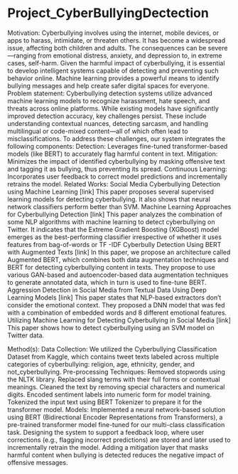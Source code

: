 # Project_CyberBullyingDectection
Motivation:
Cyberbullying involves using the internet, mobile devices, or apps to harass, intimidate, or threaten others. It has become a widespread issue, affecting both children and adults. The consequences can be severe—ranging from emotional distress, anxiety, and depression to, in extreme cases, self-harm. Given the harmful impact of cyberbullying, it is essential to develop intelligent systems capable of detecting and preventing such behavior online. Machine learning provides a powerful means to identify bullying messages and help create safer digital spaces for everyone.
Problem statement:
Cyberbullying detection systems utilize advanced machine learning models to recognize harassment, hate speech, and threats across online platforms. While existing models have significantly improved detection accuracy, key challenges persist. These include understanding contextual nuances, detecting sarcasm, and handling multilingual or code-mixed content—all of which often lead to misclassifications. To address these challenges, our system integrates the following components:
Detection: Leverages fine-tuned transformer-based models (like BERT) to accurately flag harmful content in text.
Mitigation: Minimizes the impact of identified cyberbullying by masking offensive text and tagging it as bullying, thus preventing its spread.
Continuous Learning: Incorporates user feedback to correct model predictions and incrementally retrains the model. 
Related Works:
Social Media Cyberbullying Detection using Machine Learning [link]
This paper proposes several supervised learning models for detecting cyberbullying. It also shows that neural network classifiers perform better than SVM.
Machine Learning Approaches for Cyberbullying Detection [link]
This paper analyzes the combination of some NLP algorithms with machine learning to detect cyberbullying on Twitter. It indicates that the Extreme Gradient Boosting (XGBoost) model emerges as the best-performing classifier irrespective of whether it uses features from bag-of-words or TF -IDF
Cyberbully Detection Using BERT with Augmented Texts [link]
In this paper, we propose an architecture called Augmented BERT, which combines both data augmentation techniques and BERT for detecting cyberbullying content in texts. They propose to use various GAN-based and autoencoder-based data augmentation techniques to generate annotated data, which in turn is used to fine-tune BERT. 
Aggression Detection in Social Media from Textual Data Using Deep Learning Models [link]
This paper states that NLP-based extractors don’t consider the emotional context. They proposed a DNN model that was fed with a combination of embedded words and 8 different emotional features.
Utilizing Machine Learning for Detecting Cyberbullying in Social Media [link]
This paper shows how to detect cyberbullying using an SVM model on Twitter data.

Method(s):
Data Collection: 
We utilized the Cyberbullying Classification Dataset from Kaggle, which contains tweet texts labeled across multiple categories of cyberbullying: religion, age, ethnicity, gender, and not_cyberbullying.
Pre-processing Techniques: 
Removed stopwords using the NLTK library.
Replaced slang terms with their full forms or contextual meanings.
Cleaned the text by removing special characters and numerical digits.
Encoded sentiment labels into numeric form for model training.
Tokenized the input text using BERT Tokenizer to prepare it for the transformer model.
Models:
Implemented a neural network-based solution using BERT (Bidirectional Encoder Representations from Transformers), a pre-trained transformer model fine-tuned for our multi-class classification task.
Designing the system to support a feedback loop, where user corrections (e.g., flagging incorrect predictions) are stored and later used to incrementally retrain the model.
Adding a mitigation layer that masks harmful content when bullying is detected reduces the negative impact of offensive messages.

